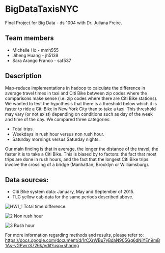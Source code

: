 # BigDataTaxisNYC
Final Project for Big Data - ds 1004 with Dr. Juliana Freire.

## Team members

* Michelle Ho - mmh555
* Jiheng Huang - jh5138
* Sara Arango Franco - saf537


## Description

Map-reduce implementations in hadoop to calculate the difference in average travel times in taxi and Citi Bike between zip codes where the comparisons make sense (i.e. zip codes where there are Citi Bike stations). We wanted to test the hypothesis that there is a threshold below which it is faster to ride a Citi Bike in New York City than to take a taxi. This threshold may vary (or not exist) depending on conditions such as day of the week and time of the day. We compared three categories:
* Total trips.
* Weekdays in rush hour versus non rush hour.
* Saturday mornings versus Saturday nights.

Our main finding is that in average, the longer the distance of the travel, the faster it is to take a Citi Bike. This is biased by to factors: the fact that most trips are done in rush hours, and the fact that the longest Citi Bike trips involve the crossing of a bridge (Manhattan, Brooklyn or Williamsburg). 

## Data sources:

* Citi Bike system data: January, May and September of 2015.
* TLC yellow cab data for the same periods described above.

![HW1_1](https://github.com/sarangof/BigDataTaxisNYC/blob/master/plots/Rush_difference_detail.png) 
Total time difference.

![2](https://github.com/sarangof/Citibike-vs-taxis-NYC/blob/master/plots/nonRush_difference_detail.png)
Non rush hour

![3](https://github.com/sarangof/Citibike-vs-taxis-NYC/blob/master/plots/Rush_difference_detail.png)
Rush hour


For more information regarding methods and results, please refer to: https://docs.google.com/document/d/1rCXrWBu7yBdaN905Gg6dNiYEn9mB1As-vGPwrrS726k/edit?usp=sharing


